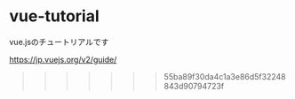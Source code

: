 # vue-tutorial
vue.jsのチュートリアルです

https://jp.vuejs.org/v2/guide/
>>>>>>> 55ba89f30da4c1a3e86d5f32248843d90794723f
